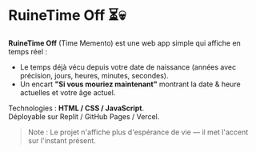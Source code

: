 # RuineTime Off ⏳💀

**RuineTime Off** (Time Memento) est une web app simple qui affiche en temps réel :
- Le temps déjà vécu depuis votre date de naissance (années avec précision, jours, heures, minutes, secondes).
- Un encart **"Si vous mouriez maintenant"** montrant la date & heure actuelles et votre âge actuel.

Technologies : **HTML / CSS / JavaScript**.  
Déployable sur Replit / GitHub Pages / Vercel.

> Note : Le projet n'affiche plus d'espérance de vie — il met l'accent sur l'instant présent.
